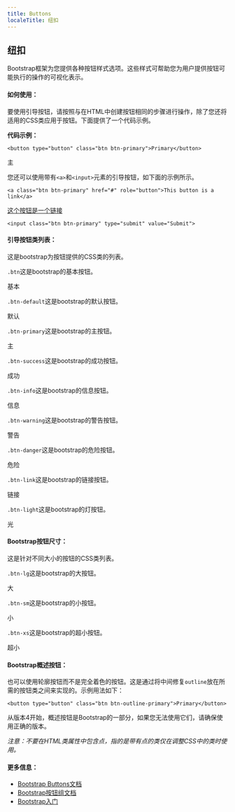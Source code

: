 ```yaml
---
title: Buttons
localeTitle: 纽扣
---
```

## 纽扣

Bootstrap框架为您提供各种按钮样式选项。这些样式可帮助您为用户提供按钮可能执行的操作的可视化表示。

#### 如何使用：

要使用引导按钮，请按照与在HTML中创建按钮相同的步骤进行操作，除了您还将适用的CSS类应用于按钮。下面提供了一个代码示例。

**代码示例：**

`<button type="button" class="btn btn-primary">Primary</button>`

主

您还可以使用带有`<a>`和`<input>`元素的引导按钮，如下面的示例所示。

`<a class="btn btn-primary" href="#" role="button">This button is a link</a>`

[这个按钮是一个链接](#)

`<input class="btn btn-primary" type="submit" value="Submit">`

#### 引导按钮类列表：

这是bootstrap为按钮提供的CSS类的列表。

`.btn`这是bootstrap的基本按钮。

基本

`.btn-default`这是bootstrap的默认按钮。

默认

`.btn-primary`这是bootstrap的主按钮。

主

`.btn-success`这是bootstrap的成功按钮。

成功

`.btn-info`这是bootstrap的信息按钮。

信息

`.btn-warning`这是bootstrap的警告按钮。

警告

`.btn-danger`这是bootstrap的危险按钮。

危险

`.btn-link`这是bootstrap的链接按钮。

链接

`.btn-light`这是bootstrap的灯按钮。

光

#### Bootstrap按钮尺寸：

这是针对不同大小的按钮的CSS类列表。

`.btn-lg`这是bootstrap的大按钮。

大

`.btn-sm`这是bootstrap的小按钮。

小

`.btn-xs`这是bootstrap的超小按钮。

超小

#### Bootstrap概述按钮：

也可以使用轮廓按钮而不是完全着色的按钮。这是通过将中间修复`outline`放在所需的按钮类之间来实现的。示例用法如下：

`<button type="button" class="btn btn-outline-primary">Primary</button>`

从版本4开始，概述按钮是Bootstrap的一部分，如果您无法使用它们，请确保使用正确的版本。

_注意：不要在HTML类属性中包含点，指的是带有点的类仅在调整CSS中的类时使用。_

#### 更多信息：

*   [Bootstrap Buttons文档](https://getbootstrap.com/docs/4.0/components/buttons/)
*   [Bootstrap按钮组文档](http://getbootstrap.com/docs/4.0/components/button-group/)
*   [Bootstrap入门](/articles/bootstrap/bootstrap-get-started)